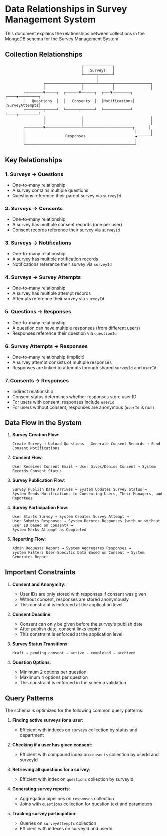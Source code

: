 # Data Relationships in Survey Management System

This document explains the relationships between collections in the MongoDB schema for the Survey Management System.

## Collection Relationships

```
                                  ┌─────────────┐
                                  │   Surveys   │
                                  └──────┬──────┘
                                         │
                 ┌────────────────┬──────┴──────┬────────────────┐
                 │                │             │                │
        ┌────────▼─────┐  ┌──────▼──────┐  ┌───▼────────┐  ┌────▼─────────┐
        │   Questions  │  │   Consents  │  │Notifications│  │SurveyAttempts│
        └────────┬─────┘  └──────┬──────┘  └────────────┘  └────┬─────────┘
                 │                │                              │
                 │                │                              │
        ┌────────▼────────────────┴──────────────────────┐      │
        │                                                 │      │
        │                  Responses                      ◄──────┘
        │                                                 │
        └─────────────────────────────────────────────────┘
```

## Key Relationships

### 1. Surveys → Questions
- One-to-many relationship
- A survey contains multiple questions
- Questions reference their parent survey via `surveyId`

### 2. Surveys → Consents
- One-to-many relationship
- A survey has multiple consent records (one per user)
- Consent records reference their survey via `surveyId`

### 3. Surveys → Notifications
- One-to-many relationship
- A survey has multiple notification records
- Notifications reference their survey via `surveyId`

### 4. Surveys → Survey Attempts
- One-to-many relationship
- A survey has multiple attempt records
- Attempts reference their survey via `surveyId`

### 5. Questions → Responses
- One-to-many relationship
- A question can have multiple responses (from different users)
- Responses reference their question via `questionId`

### 6. Survey Attempts → Responses
- One-to-many relationship (implicit)
- A survey attempt consists of multiple responses
- Responses are linked to attempts through shared `surveyId` and `userId`

### 7. Consents → Responses
- Indirect relationship
- Consent status determines whether responses store user ID
- For users with consent, responses include `userId`
- For users without consent, responses are anonymous (`userId` is null)

## Data Flow in the System

1. **Survey Creation Flow**:
   ```
   Create Survey → Upload Questions → Generate Consent Records → Send Consent Notifications
   ```

2. **Consent Flow**:
   ```
   User Receives Consent Email → User Gives/Denies Consent → System Records Consent Status
   ```

3. **Survey Publication Flow**:
   ```
   Survey Publish Date Arrives → System Updates Survey Status → 
   System Sends Notifications to Consenting Users, Their Managers, and Reportees
   ```

4. **Survey Participation Flow**:
   ```
   User Starts Survey → System Creates Survey Attempt → 
   User Submits Responses → System Records Responses (with or without user ID based on consent) →
   System Marks Attempt as Completed
   ```

5. **Reporting Flow**:
   ```
   Admin Requests Report → System Aggregates Responses → 
   System Filters User-Specific Data Based on Consent → System Generates Report
   ```

## Important Constraints

1. **Consent and Anonymity**:
   - User IDs are only stored with responses if consent was given
   - Without consent, responses are stored anonymously
   - This constraint is enforced at the application level

2. **Consent Deadline**:
   - Consent can only be given before the survey's publish date
   - After publish date, consent links expire
   - This constraint is enforced at the application level

3. **Survey Status Transitions**:
   ```
   draft → pending_consent → active → completed → archived
   ```

4. **Question Options**:
   - Minimum 2 options per question
   - Maximum 4 options per question
   - This constraint is enforced in the schema validation

## Query Patterns

The schema is optimized for the following common query patterns:

1. **Finding active surveys for a user**:
   - Efficient with indexes on `surveys` collection by status and department

2. **Checking if a user has given consent**:
   - Efficient with compound index on `consents` collection by userId and surveyId

3. **Retrieving all questions for a survey**:
   - Efficient with index on `questions` collection by surveyId

4. **Generating survey reports**:
   - Aggregation pipelines on `responses` collection
   - Joins with `questions` collection for question text and parameters

5. **Tracking survey participation**:
   - Queries on `surveyAttempts` collection
   - Efficient with indexes on surveyId and userId


